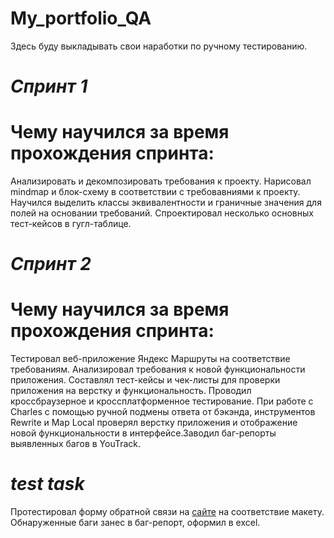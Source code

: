 # My_portfolio_QA
Здесь буду выкладывать свои наработки по ручному тестированию.
# *Спринт 1*
# Чему научился за время прохождения спринта:
Анализировать и декомпозировать требования к проекту. Нарисовал mindmap и блок-схему в соответствии с требовавниями к проекту. Научился выделить классы эквивалентности и граничные значения для полей на основании требований. Спроектировал несколько основных тест-кейсов в гугл-таблице.
# *Спринт 2*
# Чему научился за время прохождения спринта:
Тестировал веб-приложение Яндекс Маршруты на соответствие требованиям. Анализировал требования к новой функциональности приложения. Составлял тест-кейсы и чек-листы для проверки приложения на верстку и функциональность. Проводил кроссбраузерное и кроссплатформенное тестирование. При работе с Charles с помощью ручной подмены ответа от бэкэнда, инструментов Rewrite и Map Local проверял верстку приложения и отображение новой функциональности в интерфейсе.Заводил баг-репорты выявленных багов в YouTrack.
# *test task*
Протестировал форму обратной связи на [сайте](https://dpg.gg/tester/?state=saadiyat_island&lang=en&finishes=standart&color=warm&colorPod=warm&vr=VR01&theme=dark&tower=1)  на соответствие макету. Обнаруженные баги занес в баг-репорт, оформил в excel. 
